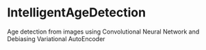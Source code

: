 # IntelligentAgeDetection
Age detection from images using Convolutional Neural Network and Debiasing Variational AutoEncoder

